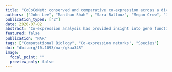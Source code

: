 ```yaml
---
title: "CoCoCoNet: conserved and comparative co-expression across a diverse set of species"
authors: ["John Lee", "Manthan Shah" , "Sara Ballouz", "Megan Crow", "Jesse Gillis"]
publication_types: ["2"]
date: 2020-07-02
abstract: "Co-expression analysis has provided insight into gene function in organisms from Arabidopsis to zebrafish. Comparison across species has the potential to enrich these results, for example by prioritizing among candidate human disease genes based on their network properties or by finding alternative model systems where their co-expression is conserved. Here, we present CoCoCoNet as a tool for identifying conserved gene modules and comparing co-expression networks. CoCoCoNet is a resource for both data and methods, providing gold standard networks and sophisticated tools for on-the-fly comparative analyses across 14 species. We show how CoCoCoNet can be used in two use cases. In the first, we demonstrate deep conservation of a nucleolus gene module across very divergent organisms, and in the second, we show how the heterogeneity of autism mechanisms in humans can be broken down by functional groups and translated to model organisms. CoCoCoNet is free to use and available to all at https://milton.cshl.edu/CoCoCoNet, with data and R scripts available at ftp://milton.cshl.edu/data."
featured: false
publication: "NAR"
tags: ["Computational Biology", "Co-expression netorks", "Species"]
doi: "doi.org/10.1093/nar/gkaa348"
image:
  focal_point: ""
  preview_only: false
---
```

